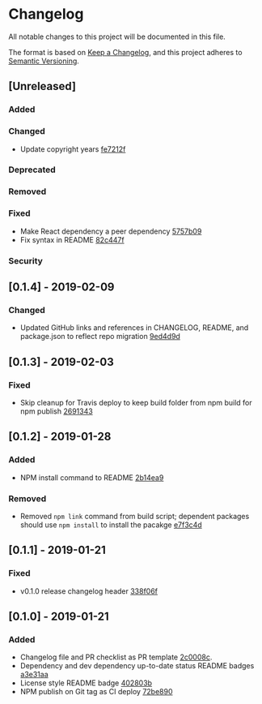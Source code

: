 # Changelog
All notable changes to this project will be documented in this file.

The format is based on [Keep a Changelog](https://keepachangelog.com/en/1.0.0/),
and this project adheres to [Semantic Versioning](https://semver.org/spec/v2.0.0.html).

## [Unreleased]
### Added
### Changed
- Update copyright years [fe7212f](https://github.com/rcwbr/react-ring-spinner/commit/fe7212f8ba14b8ab577a74cf83d3fcb118bc86c9)
### Deprecated
### Removed
### Fixed
- Make React dependency a peer dependency [5757b09](https://github.com/rcwbr/react-ring-spinner/commit/5757b0939f959a827217d889bdf8dc4fc206ae76)
- Fix syntax in README [82c447f](https://github.com/rcwbr/react-ring-spinner/commit/82c447f72f3a026afc7e98845f8c4effb0a4a809)
### Security

## [0.1.4] - 2019-02-09
### Changed
- Updated GitHub links and references in CHANGELOG, README, and package.json to reflect repo migration [9ed4d9d](https://github.com/rcwbr/react-ring-spinner/commit/9ed4d9d6dc0725de363d0376d48bbafacebb4ab3)

## [0.1.3] - 2019-02-03
### Fixed
- Skip cleanup for Travis deploy to keep build folder from npm build for npm publish [2691343](https://github.com/rcwbr/react-ring-spinner/commit/2691343059e150d2dd7335a5c5efc184a2736ce0)

## [0.1.2] - 2019-01-28
### Added
- NPM install command to README [2b14ea9](https://github.com/rcwbr/react-ring-spinner/commit/2b14ea9602517b4cd26a01ea520af08de638020b)
### Removed
- Removed `npm link` command from build script; dependent packages should use `npm install` to install the pacakge [e7f3c4d](https://github.com/rcwbr/react-ring-spinner/commit/e7f3c4d34371f15e4c327fb9272812681aba460c)

## [0.1.1] - 2019-01-21
### Fixed
- v0.1.0 release changelog header [338f06f](https://github.com/rcwbr/react-ring-spinner/commit/338f06f163365cdffc9cb1464422e97ba8e72e71)

## [0.1.0] - 2019-01-21
### Added
- Changelog file and PR checklist as PR template [2c0008c](https://github.com/rcwbr/react-ring-spinner/commit/2c0008c7f6f753a87e1e381a144059652dba6c1e).
- Dependency and dev dependency up-to-date status README badges [a3e31aa](https://github.com/rcwbr/react-ring-spinner/commit/a3e31aa6999e9a5f027358660265962f102bcd17)
- License style README badge [402803b](https://github.com/rcwbr/react-ring-spinner/commit/402803b71b6f89c18999d418ac813d1143859d07)
- NPM publish on Git tag as CI deploy [72be890](https://github.com/rcwbr/react-ring-spinner/commit/72be8909156edb05716578dd9be696b41176e091)
